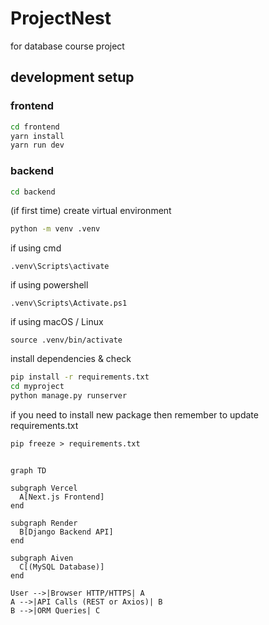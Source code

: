 # ProjectNest

for database course project

## development setup

### frontend

```cmd
cd frontend
yarn install
yarn run dev
```

### backend

```cmd
cd backend
```

(if first time)
create virtual environment

```cmd
python -m venv .venv
```

if using cmd

```
.venv\Scripts\activate
```

if using powershell

```
.venv\Scripts\Activate.ps1
```

if using macOS / Linux

```
source .venv/bin/activate
```

install dependencies & check

```cmd
pip install -r requirements.txt
cd myproject
python manage.py runserver
```

if you need to install new package then remember to update requirements.txt

```
pip freeze > requirements.txt
```

##

```mermaid
graph TD

subgraph Vercel
  A[Next.js Frontend]
end

subgraph Render
  B[Django Backend API]
end

subgraph Aiven
  C[(MySQL Database)]
end

User -->|Browser HTTP/HTTPS| A
A -->|API Calls (REST or Axios)| B
B -->|ORM Queries| C
```
